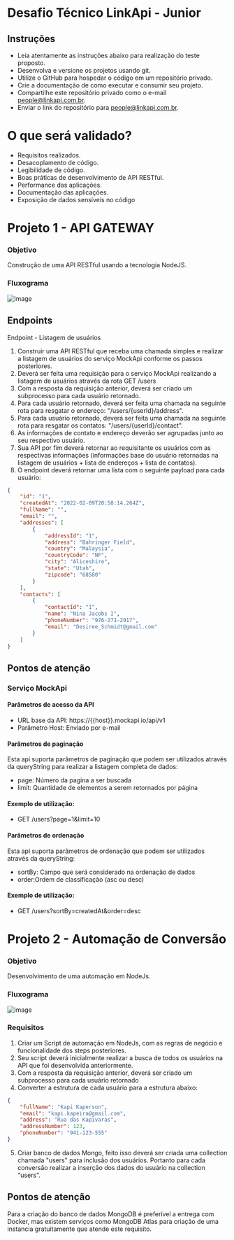 # Desafio Técnico LinkApi - Junior
## Instruções
- Leia atentamente as instruções abaixo para realização do teste proposto.
- Desenvolva e versione os projetos usando git.
- Utilize o GitHub para hospedar o código em um repositório privado.
- Crie a documentação de como executar e consumir seu projeto.
- Compartilhe este repositório privado como o e-mail people@linkapi.com.br.
- Enviar o link do repositório para people@linkapi.com.br.
# O que será validado?
- Requisitos realizados.
- Desacoplamento de código.
- Legibilidade de código.
- Boas práticas de desenvolvimento de API RESTful.
- Performance das aplicações.
- Documentação das aplicações.
- Exposição de dados sensíveis no código

# Projeto 1 - API GATEWAY 

### Objetivo
Construção de uma API RESTful usando a tecnologia NodeJS.
### Fluxograma

![image](./img/apigateway.png)

## Endpoints
Endpoint - Listagem de usuários
1. Construir uma API RESTful que receba uma chamada simples e realizar a listagem de usuários do
serviço MockApi conforme os passos posteriores.
2. Deverá ser feita uma requisição para o serviço MockApi realizando a listagem de usuários através da
rota GET /users
3. Com a resposta da requisição anterior, deverá ser criado um subprocesso para cada usuário
retornado.
4. Para cada usuário retornado, deverá ser feita uma chamada na seguinte rota para resgatar o
endereço: "/users/{userId}/address".
5. Para cada usuário retornado, deverá ser feita uma chamada na seguinte rota para resgatar os
contatos: "/users/{userId}/contact".
6. As informações de contato e endereço deverão ser agrupadas junto ao seu respectivo usuário.
7. Sua API por fim deverá retornar ao requisitante os usuários com as respectivas informações
(informações base do usuário retornadas na listagem de usuários + lista de endereços + lista de
contatos).
8. O endpoint deverá retornar uma lista com o seguinte payload para cada usuário:
```json
{
	"id": "1",
	"createdAt": "2022-02-09T20:58:14.264Z",
	"fullName": "",
	"email": "",
	"addresses": [
		{
			"addressId": "1",
			"address": "Bahringer Field",
			"country": "Malaysia",
			"countryCode": "NF",
			"city": "Aliceshire",
			"state": "Utah",
			"zipcode": "68580"
		}
	],
	"contacts": [
		{
			"contactId": "1",
			"name": "Nina Jacobs I",
			"phoneNumber": "976-271-2917",
			"email": "Desiree_Schmidt@gmail.com"
		}
	]
}
```
## Pontos de atenção
### Serviço MockApi
#### Parâmetros de acesso da API
- URL base da API: https://{{host}}.mockapi.io/api/v1
- Parâmetro Host: Enviado por e-mail
#### Parâmetros de paginação
Esta api suporta parâmetros de paginação que podem ser utilizados através da queryString para realizar a listagem completa de dados:
- page: Número da pagina a ser buscada
- limit: Quantidade de elementos a serem retornados por página
 #### Exemplo de utilização:
- GET /users?page=1&limit=10
#### Parâmetros de ordenação
Esta api suporta parâmetros de ordenação que podem ser utilizados através da queryString:
- sortBy: Campo que será considerado na ordenação de dados
- order:Ordem de classificação (asc ou desc)
#### Exemplo de utilização:
- GET /users?sortBy=createdAt&order=desc

# Projeto 2 - Automação de Conversão
### Objetivo
Desenvolvimento de uma automação em NodeJs.
### Fluxograma

![image](./img/atm.png)

### Requisitos
1. Criar um Script de automação em NodeJs, com as regras de negócio e funcionalidade dos steps
posteriores.
2. Seu script deverá inicialmente realizar a busca de todos os usuários na API que foi desenvolvida
anteriormente.
3. Com a resposta da requisição anterior, deverá ser criado um subprocesso para cada usuário
retornado
4. Converter a estrutura de cada usuário para a estrutura abaixo:

```json
{
	"fullName": "Kapi Kaperson",
	"email": "kapi.kapeira@gmail.com",
	"address": "Rua das Kapivaras",
	"addressNumber": 123,
	"phoneNumber": "941-123-555"
}
```
5. Criar banco de dados Mongo, feito isso deverá ser criada uma collection chamada "users" para
inclusão dos usuários. Portanto para cada conversão realizar a inserção dos dados do usuário na
collection “users”.
## Pontos de atenção
Para a criação do banco de dados MongoDB é preferível a entrega com Docker, mas existem serviços
como MongoDB Atlas para criação de uma instancia gratuitamente que atende este requisito.
